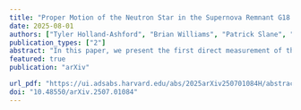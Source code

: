 ```yaml
---                                                                                                                                                                                            
title: "Proper Motion of the Neutron Star in the Supernova Remnant G18.9-1.1"                                      
date: 2025-08-01                                                                                                                                                
authors: ["Tyler Holland-Ashford", "Brian Williams", "Patrick Slane", "Xi Long"]
publication_types: ["2"]                                                                                                                                                                       
abstract: "In this paper, we present the first direct measurement of the proper motion of the neutron star (NS) in the supernova remnant (SNR) G18.9-1.1 using a 15-year Chandra baseline. After correcting the observations' astrometric solutions using reference Gaia stars' positions, we measure a total proper motion of 24.7 ± 6.8 mas/yr at an angle of 336 ± 16 degrees east of north. Using the distance estimates from literature of 2.1 kpc and 3.8 kpc, this proper motion corresponds to Galactic rotation-corrected transverse velocities of 264 ± 79 km/s and 474 ± 129 km/s, respectively. Our power ratio method analysis of SNR ejecta slightly favors the higher velocity, as multipole moments calculated from the back-evolved center using the farther distance are more consistent with values from other CCSNRs. The NS's motion is directly opposite the motion of bulk ejecta in G18.9−1.1, providing yet more evidence that NS kicks are generated via a conservation of momentum-like process between the NS and the ejecta, as has been observed in other SNRs. "
featured: true                                                                                                                                                                                 
publication: "arXiv"

url_pdf: "https://ui.adsabs.harvard.edu/abs/2025arXiv250701084H/abstract"                                                                                                                       
doi: "10.48550/arXiv.2507.01084"                                                                                                                                                                         
---    
```

